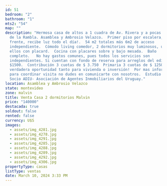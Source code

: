 ```yaml
---
id: 51
bedroom: "2"
bathroom: "1"
mts2: "54"
map: ""
description: "Hermosa casa de altos a 1 cuadra de Av. Rivera y a pocas cuadras
  de la Rambla. Asamblea y Ambrosio Velazco.  Primer piso por escalera, al
  frente, recibe luz todo el día!.  54 m2 totales más 6m2 de acceso
  independiente.  Cómodo living comedor, 2 dormitorios muy luminosos, uno de
  ellos con placard.  Cocina con placares sobre y bajo mesada.  Baño
  completo.   No hay gastos comunes, pues todos los servicios son
  independientes. Si cuentan con fondo de reserva para arreglos del edificio :
  $1500.  Contribución 3 cuotas de $ 3.750  Primaria 3 cuotas de $ 1250  Una
  verdadera oportunidad tanto para vivienda o inversión!  Por mas información o
  para coordinar visita no dudes en comunicarte con nosotros.  Estudio Florida.
  Socio ADIU- Asociación de Agentes Inmobiliarios del Uruguay."
location: Asamblea y Ambrosio Velazco
state: montevideo
zone: malvin
title: Venta Casa 2 dormitorios Malvin
price: "140000"
destacada: true
soldout: false
rented: false
currency: U$S
images:
  - assets/img_4281.jpg
  - assets/img_4278.jpg
  - assets/img_4291.jpg
  - assets/img_4285.jpg
  - assets/img_4288.jpg
  - assets/img_4289.jpg
  - assets/img_4292.jpg
  - assets/img_4306.jpg
propertyType: casas
listType: ventas
date: March 10, 2024 3:33 PM
---
```


